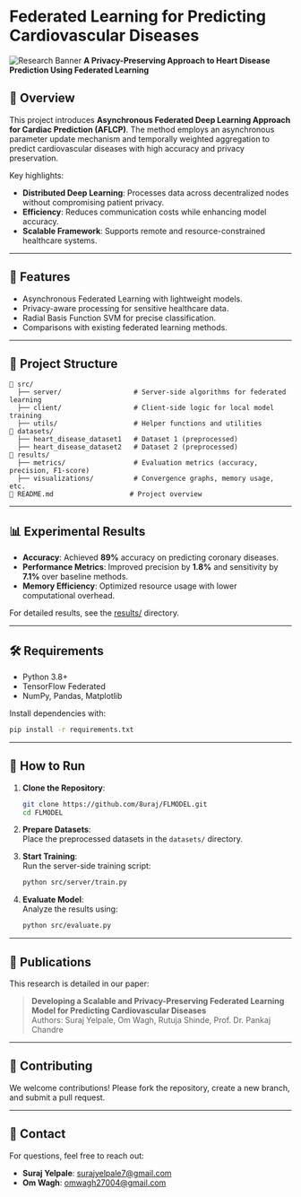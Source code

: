 # Federated Learning for Predicting Cardiovascular Diseases

![Research Banner](https://c8.alamy.com/comp/2RC2JWH/banner-research-concept-vector-illustration-with-the-icon-of-analysis-data-survey-development-fact-knowledge-and-data-entry-2RC2JWH.jpg) 
**A Privacy-Preserving Approach to Heart Disease Prediction Using Federated Learning**

## 📖 Overview

This project introduces **Asynchronous Federated Deep Learning Approach for Cardiac Prediction (AFLCP)**. The method employs an asynchronous parameter update mechanism and temporally weighted aggregation to predict cardiovascular diseases with high accuracy and privacy preservation.

Key highlights:  
- **Distributed Deep Learning**: Processes data across decentralized nodes without compromising patient privacy.  
- **Efficiency**: Reduces communication costs while enhancing model accuracy.  
- **Scalable Framework**: Supports remote and resource-constrained healthcare systems.

---

## 🧪 Features

- Asynchronous Federated Learning with lightweight models.  
- Privacy-aware processing for sensitive healthcare data.  
- Radial Basis Function SVM for precise classification.  
- Comparisons with existing federated learning methods.  

---

## 📂 Project Structure

```plaintext
📁 src/
  ├── server/                  # Server-side algorithms for federated learning
  ├── client/                  # Client-side logic for local model training
  ├── utils/                   # Helper functions and utilities
📁 datasets/
  ├── heart_disease_dataset1   # Dataset 1 (preprocessed)
  ├── heart_disease_dataset2   # Dataset 2 (preprocessed)
📁 results/
  ├── metrics/                 # Evaluation metrics (accuracy, precision, F1-score)
  ├── visualizations/          # Convergence graphs, memory usage, etc.
📄 README.md                   # Project overview
```

---

## 📊 Experimental Results

- **Accuracy**: Achieved **89%** accuracy on predicting coronary diseases.  
- **Performance Metrics**: Improved precision by **1.8%** and sensitivity by **7.1%** over baseline methods.  
- **Memory Efficiency**: Optimized resource usage with lower computational overhead.

For detailed results, see the [results/](results/) directory.

---

## 🛠️ Requirements

- Python 3.8+
- TensorFlow Federated
- NumPy, Pandas, Matplotlib

Install dependencies with:

```bash
pip install -r requirements.txt
```

---

## 🚀 How to Run

1. **Clone the Repository**:

    ```bash
    git clone https://github.com/8uraj/FLMODEL.git
    cd FLMODEL
    ```

2. **Prepare Datasets**:  
   Place the preprocessed datasets in the `datasets/` directory.

3. **Start Training**:  
   Run the server-side training script:

    ```bash
    python src/server/train.py
    ```

4. **Evaluate Model**:  
   Analyze the results using:

    ```bash
    python src/evaluate.py
    ```

---

## 📄 Publications

This research is detailed in our paper:  
> **Developing a Scalable and Privacy-Preserving Federated Learning Model for Predicting Cardiovascular Diseases**  
> Authors: Suraj Yelpale, Om Wagh, Rutuja Shinde, Prof. Dr. Pankaj Chandre

---

## 🌟 Contributing

We welcome contributions! Please fork the repository, create a new branch, and submit a pull request.

---

## 📧 Contact

For questions, feel free to reach out:   
- **Suraj Yelpale**: [surajyelpale7@gmail.com](mailto:surajyelpale7@gmail.com)
- **Om Wagh**: [omwagh27004@gmail.com](mailto:omwagh27004@gmail.com) 
